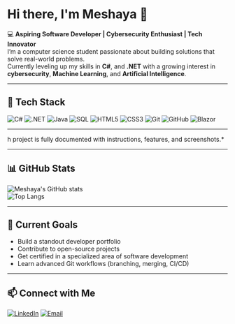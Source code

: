 # Hi there, I'm Meshaya 👋

💻 **Aspiring Software Developer | Cybersecurity Enthusiast | Tech Innovator**  
I’m a computer science student passionate about building solutions that solve real-world problems.  
Currently leveling up my skills in **C#**, and **.NET** with a growing interest in **cybersecurity**, **Machine Learning**, and **Artificial Intelligence**.

---

## 🚀 Tech Stack
![C#](https://img.shields.io/badge/C%23-239120?style=for-the-badge&logo=c-sharp&logoColor=white)
![.NET](https://img.shields.io/badge/.NET-512BD4?style=for-the-badge&logo=dotnet&logoColor=white)
![Java](https://img.shields.io/badge/Java-ED8B00?style=for-the-badge&logo=openjdk&logoColor=white)
![SQL](https://img.shields.io/badge/SQL-4479A1?style=for-the-badge&logo=database&logoColor=white)
![HTML5](https://img.shields.io/badge/HTML5-E34F26?style=for-the-badge&logo=html5&logoColor=white)
![CSS3](https://img.shields.io/badge/CSS3-1572B6?style=for-the-badge&logo=css3&logoColor=white)
![Git](https://img.shields.io/badge/Git-F05032?style=for-the-badge&logo=git&logoColor=white)
![GitHub](https://img.shields.io/badge/GitHub-181717?style=for-the-badge&logo=github&logoColor=white)
![Blazor](https://img.shields.io/badge/Blazor-512BD4?style=for-the-badge&logo=blazor&logoColor=white)


---
h project is fully documented with instructions, features, and screenshots.*

---

## 📊 GitHub Stats
![Meshaya's GitHub stats](https://github-readme-stats.vercel.app/api?username=MESHaya&show_icons=true&theme=tokyonight)  
![Top Langs](https://github-readme-stats.vercel.app/api/top-langs/?username=MESHaya&layout=compact&theme=tokyonight)

---

## 🎯 Current Goals
- Build a standout developer portfolio
- Contribute to open-source projects
- Get certified in a specialized area of software development
- Learn advanced Git workflows (branching, merging, CI/CD)

---

## 📫 Connect with Me
[![LinkedIn](https://img.shields.io/badge/LinkedIn-0077B5?style=for-the-badge&logo=linkedin&logoColor=white)](https://www.linkedin.com/in/meshaya-munnhar-444380247/)
[![Email](https://img.shields.io/badge/Email-D14836?style=for-the-badge&logo=gmail&logoColor=white)](mailto:munnharmeshaya@gmail.com)
